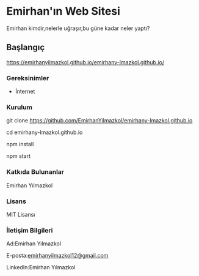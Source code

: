 # Emirhan'ın Web Sitesi

Emirhan kimdir,nelerle uğraşır,bu güne kadar neler yaptı?

## Başlangıç

https://emirhanyilmazkol.github.io/emirhany-lmazkol.github.io/

### Gereksinimler

- İnternet

### Kurulum

 git clone https://github.com/EmirhanYilmazkol/emirhany-lmazkol.github.io

 cd emirhany-lmazkol.github.io

 npm install

 npm start

 ### Katkıda Bulunanlar

 Emirhan Yılmazkol

 ### Lisans

 MIT Lisansı

 ### İletişim Bilgileri

 Ad:Emirhan Yılmazkol

E-posta:emirhanyilmazkol12@gmail.com

LinkedIn:Emirhan Yılmazkol
